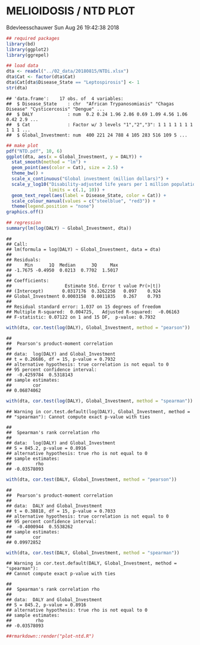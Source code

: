 MELIOIDOSIS / NTD PLOT
================
Bdevleesschauwer
Sun Aug 26 19:42:38 2018

``` r
## required packages
library(bd)
library(ggplot2)
library(ggrepel)

## load data
dta <- readxl("../02_data/20180815/NTDi.xlsx")
dta$Cat <- factor(dta$Cat)
dta$Cat[dta$Disease_State == "Leptospirosis"] <- 1
str(dta)
```

    ## 'data.frame':    17 obs. of  4 variables:
    ##  $ Disease_State    : chr  "African Trypanosomiasis" "Chagas Disease" "Cysticercosis" "Dengue" ...
    ##  $ DALY             : num  0.2 0.24 1.96 2.86 0.69 1.09 4.56 1.06 0.42 2.9 ...
    ##  $ Cat              : Factor w/ 3 levels "1","2","3": 1 1 1 1 1 1 1 1 1 1 ...
    ##  $ Global_Investment: num  400 221 24 788 4 105 283 516 109 5 ...

``` r
## make plot
pdf("NTD.pdf", 10, 6)
ggplot(dta, aes(x = Global_Investment, y = DALY)) +
  stat_smooth(method = "lm") +
  geom_point(aes(color = Cat), size = 2.5) +
  theme_bw() +
  scale_x_continuous("Global investment (million dollars)") +
  scale_y_log10("Disability-adjusted life years per 1 million population",
                limits = c(.1, 10)) +
  geom_text_repel(aes(label = Disease_State, color = Cat)) +
  scale_colour_manual(values = c("steelblue", "red3")) +
  theme(legend.position = "none")
graphics.off()

## regression
summary(lm(log(DALY) ~ Global_Investment, dta))
```

    ## 
    ## Call:
    ## lm(formula = log(DALY) ~ Global_Investment, data = dta)
    ## 
    ## Residuals:
    ##     Min      1Q  Median      3Q     Max 
    ## -1.7675 -0.4950  0.0213  0.7702  1.5017 
    ## 
    ## Coefficients:
    ##                    Estimate Std. Error t value Pr(>|t|)
    ## (Intercept)       0.0317176  0.3262258   0.097    0.924
    ## Global_Investment 0.0003158  0.0011835   0.267    0.793
    ## 
    ## Residual standard error: 1.037 on 15 degrees of freedom
    ## Multiple R-squared:  0.004725,   Adjusted R-squared:  -0.06163 
    ## F-statistic: 0.07122 on 1 and 15 DF,  p-value: 0.7932

``` r
with(dta, cor.test(log(DALY), Global_Investment, method = "pearson"))
```

    ## 
    ##  Pearson's product-moment correlation
    ## 
    ## data:  log(DALY) and Global_Investment
    ## t = 0.26686, df = 15, p-value = 0.7932
    ## alternative hypothesis: true correlation is not equal to 0
    ## 95 percent confidence interval:
    ##  -0.4259784  0.5318143
    ## sample estimates:
    ##        cor 
    ## 0.06874062

``` r
with(dta, cor.test(log(DALY), Global_Investment, method = "spearman"))
```

    ## Warning in cor.test.default(log(DALY), Global_Investment, method =
    ## "spearman"): Cannot compute exact p-value with ties

    ## 
    ##  Spearman's rank correlation rho
    ## 
    ## data:  log(DALY) and Global_Investment
    ## S = 845.2, p-value = 0.8916
    ## alternative hypothesis: true rho is not equal to 0
    ## sample estimates:
    ##         rho 
    ## -0.03578093

``` r
with(dta, cor.test(DALY, Global_Investment, method = "pearson"))
```

    ## 
    ##  Pearson's product-moment correlation
    ## 
    ## data:  DALY and Global_Investment
    ## t = 0.38818, df = 15, p-value = 0.7033
    ## alternative hypothesis: true correlation is not equal to 0
    ## 95 percent confidence interval:
    ##  -0.4000944  0.5538262
    ## sample estimates:
    ##        cor 
    ## 0.09972852

``` r
with(dta, cor.test(DALY, Global_Investment, method = "spearman"))
```

    ## Warning in cor.test.default(DALY, Global_Investment, method = "spearman"):
    ## Cannot compute exact p-value with ties

    ## 
    ##  Spearman's rank correlation rho
    ## 
    ## data:  DALY and Global_Investment
    ## S = 845.2, p-value = 0.8916
    ## alternative hypothesis: true rho is not equal to 0
    ## sample estimates:
    ##         rho 
    ## -0.03578093

``` r
##rmarkdown::render("plot-ntd.R")
```
